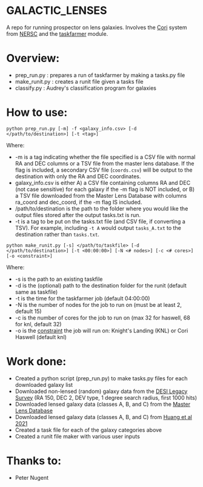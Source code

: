 GALACTIC_LENSES
===============

A repo for running prospector on lens galaxies. Involves the [Cori](https://docs.nersc.gov/systems/cori/) system from [NERSC](https://www.nersc.gov/) and the [taskfarmer](https://docs.nersc.gov/jobs/workflow/taskfarmer/) module.

# Overview:
* prep_run.py : prepares a run of taskfarmer by making a tasks.py file
* make_runit.py : creates a runit file given a tasks file
* classify.py : Audrey's classification program for galaxies

# How to use:
`python prep_run.py [-m] -f <galaxy_info.csv> [-d </path/to/destination>] [-t <tag>]`

Where:
* -m is a tag indicating whether the file specified is a CSV file with normal RA and DEC columns or a TSV file from the master lens database. If the flag is included, a secondary CSV file (`coords.csv`) will be output to the destination with only the RA and DEC coordinates.
* galaxy_info.csv is either A) a CSV file containing columns RA and DEC (not case sensitive) for each galaxy if the -m flag is NOT included, or B) a TSV file downloaded from the Master Lens Database with columns ra_coord and dec_coord, if the -m flag IS included.
* /path/to/destination is the path to the folder where you would like the output files stored after the output tasks.txt is run.
* -t is a tag to be put on the tasks.txt file (and CSV file, if converting a TSV). For example, including `-t A` would output `tasks_A.txt` to the destination rather than `tasks.txt`.

`python make_runit.py [-s] </path/to/taskfile> [-d </path/to/destination>] [-t <00:00:00>] [-N <# nodes>] [-c <# cores>] [-o <constraint>]`

Where:
* -s is the path to an existing taskfile
* -d is the (optional) path to the destination folder for the runit (default same as taskfile)
* -t is the time for the taskfarmer job (default 04:00:00)
* -N is the number of nodes for the job to run on (must be at least 2, default 15)
* -c is the number of cores for the job to run on (max 32 for haswell, 68 for knl, default 32)
* -o is the [constraint](https://docs.nersc.gov/performance/knl/getting-started/) the job will run on: Knight's Landing (KNL) or Cori Haswell (default knl)

# Work done:
* Created a python script (prep_run.py) to make tasks.py files for each downloaded galaxy list
* Downloaded non-lensed (random) galaxy data from the [DESI Legacy Survey](https://datalab.noirlab.edu/query.php) (RA 150, DEC 2, DEV type, 1 degree search radius, first 1000 hits)
* Downloaded  lensed galaxy data (classes A, B, and C) from the [Master Lens Database](https://test.masterlens.org/search.php?)
* Downloaded lensed galaxy data (classes A, B, and C) from [Huang et al 2021](https://sites.google.com/usfca.edu/neuralens/publications/lens-candidates-huang-2020b?authuser=0)
* Created a task file for each of the galaxy categories above
* Created a runit file maker with various user inputs

# Thanks to:
* Peter Nugent